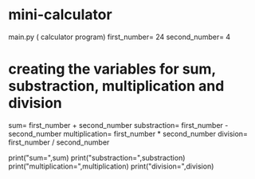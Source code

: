 # mini-calculator
main.py
 ( calculator program)
first_number= 24
second_number= 4
# creating the variables for sum, substraction, multiplication and division

sum= first_number + second_number
substraction= first_number - second_number
multiplication= first_number * second_number
division= first_number / second_number


print("sum=",sum)
print("substraction=",substraction)
print("multiplication=",multiplication)
print("division=",division)


